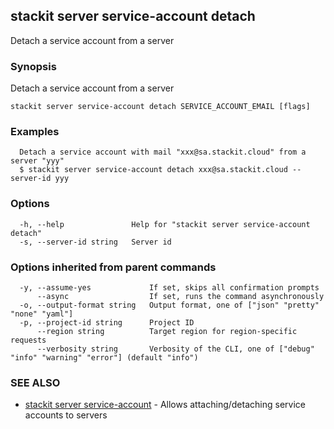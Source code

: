 ## stackit server service-account detach

Detach a service account from a server

### Synopsis

Detach a service account from a server

```
stackit server service-account detach SERVICE_ACCOUNT_EMAIL [flags]
```

### Examples

```
  Detach a service account with mail "xxx@sa.stackit.cloud" from a server "yyy"
  $ stackit server service-account detach xxx@sa.stackit.cloud --server-id yyy
```

### Options

```
  -h, --help               Help for "stackit server service-account detach"
  -s, --server-id string   Server id
```

### Options inherited from parent commands

```
  -y, --assume-yes             If set, skips all confirmation prompts
      --async                  If set, runs the command asynchronously
  -o, --output-format string   Output format, one of ["json" "pretty" "none" "yaml"]
  -p, --project-id string      Project ID
      --region string          Target region for region-specific requests
      --verbosity string       Verbosity of the CLI, one of ["debug" "info" "warning" "error"] (default "info")
```

### SEE ALSO

* [stackit server service-account](./stackit_server_service-account.md)	 - Allows attaching/detaching service accounts to servers


